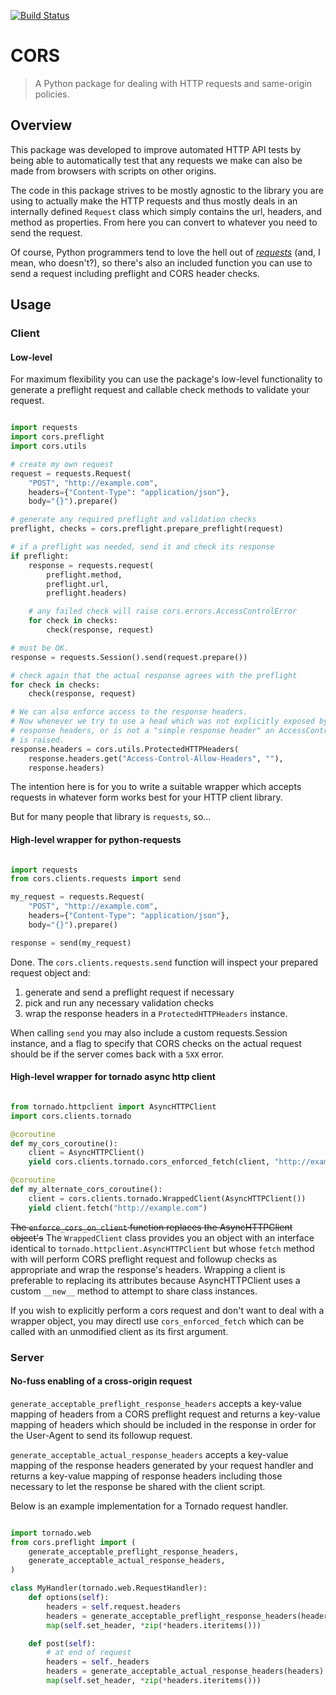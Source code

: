 [![Build Status](https://travis-ci.org/synacorinc/python-cors.svg)](https://travis-ci.org/synacorinc/python-cors)


# CORS

> A Python package for dealing with HTTP requests and same-origin policies.


## Overview

This package was developed to improve automated HTTP API tests by being able to
automatically test that any requests we make can also be made from browsers with
scripts on other origins.

The code in this package strives to be mostly agnostic to the library you are
using to actually make the HTTP requests and thus mostly deals in an internally
defined `Request` class which simply contains the url, headers, and method as
properties. From here you can convert to whatever you need to send the request.

Of course, Python programmers tend to love the hell out of
[_requests_](https://github.com/kennethreitz/requests) (and, I mean,
who doesn't?), so there's also an included function you can use to send a
request including preflight and CORS header checks.


## Usage

### Client

#### Low-level

For maximum flexibility you can use the package's low-level functionality to
generate a preflight request and callable check methods to validate your
request.

```python

import requests
import cors.preflight
import cors.utils

# create my own request
request = requests.Request(
    "POST", "http://example.com",
    headers={"Content-Type": "application/json"},
    body="{}").prepare()

# generate any required preflight and validation checks
preflight, checks = cors.preflight.prepare_preflight(request)

# if a preflight was needed, send it and check its response
if preflight:
    response = requests.request(
        preflight.method,
        preflight.url,
        preflight.headers)

    # any failed check will raise cors.errors.AccessControlError
    for check in checks:
        check(response, request)

# must be OK.
response = requests.Session().send(request.prepare())

# check again that the actual response agrees with the preflight
for check in checks:
    check(response, request)

# We can also enforce access to the response headers.
# Now whenever we try to use a head which was not explicitly exposed by the CORS
# response headers, or is not a "simple response header" an AccessControlError
# is raised.
response.headers = cors.utils.ProtectedHTTPHeaders(
    response.headers.get("Access-Control-Allow-Headers", ""),
    response.headers)

```

The intention here is for you to write a suitable wrapper which accepts requests
in whatever form works best for your HTTP client library.

But for many people that library is `requests`, so...


#### High-level wrapper for python-requests

```python

import requests
from cors.clients.requests import send

my_request = requests.Request(
    "POST", "http://example.com",
    headers={"Content-Type": "application/json"},
    body="{}").prepare()

response = send(my_request)

```

Done. The `cors.clients.requests.send` function will inspect your prepared
request object and:

1. generate and send a preflight request if necessary
2. pick and run any necessary validation checks
3. wrap the response headers in a `ProtectedHTTPHeaders` instance.

When calling `send` you may also include a custom requests.Session instance, and
a flag to specify that CORS checks on the actual request should be if the server
comes back with a `5XX` error.


#### High-level wrapper for tornado async http client

```python

from tornado.httpclient import AsyncHTTPClient
import cors.clients.tornado

@coroutine
def my_cors_coroutine():
    client = AsyncHTTPClient()
    yield cors.clients.tornado.cors_enforced_fetch(client, "http://example.com")

@coroutine
def my_alternate_cors_coroutine():
    client = cors.clients.tornado.WrappedClient(AsyncHTTPClient())
    yield client.fetch("http://example.com")

```

~~The `enforce_cors_on_client` function replaces the AsyncHTTPClient object's~~
The `WrappedClient` class provides you an object with an interface identical to
`tornado.httpclient.AsyncHTTPClient` but whose `fetch` method with will perform
CORS preflight request and followup checks as appropriate and wrap the
response's headers. Wrapping a client is preferable to replacing its attributes
because AsyncHTTPClient uses a custom `__new__` method to attempt to share class
instances.

If you wish to explicitly perform a cors request and don't want to deal with a
wrapper object, you may directl use `cors_enforced_fetch` which can be called
with an unmodified client as its first argument.


### Server

#### No-fuss enabling of a cross-origin request

`generate_acceptable_preflight_response_headers` accepts a key-value mapping of
headers from a CORS preflight request and returns a key-value mapping of headers
which should be included in the response in order for the User-Agent to send its
followup request.

`generate_acceptable_actual_response_headers` accepts a key-value mapping of the
response headers generated by your request handler and returns a key-value
mapping of response headers including those necessary to let the response be
shared with the client script.

Below is an example implementation for a Tornado request handler.

```python

import tornado.web
from cors.preflight import (
    generate_acceptable_preflight_response_headers,
    generate_acceptable_actual_response_headers,
)

class MyHandler(tornado.web.RequestHandler):
    def options(self):
        headers = self.request.headers
        headers = generate_acceptable_preflight_response_headers(headers)
        map(self.set_header, *zip(*headers.iteritems()))

    def post(self):
        # at end of request
        headers = self._headers
        headers = generate_acceptable_actual_response_headers(headers)
        map(self.set_header, *zip(*headers.iteritems()))

```

